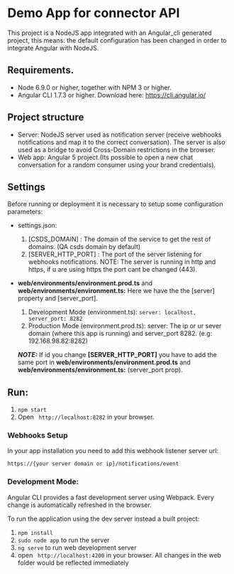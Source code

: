 # Demo App for connector API

This project is a NodeJS app integrated with an Angular_cli generated project, this means: the default configuration has been changed in order to integrate Angular with NodeJS.

## Requirements. 

- Node 6.9.0 or higher, together with NPM 3 or higher.
- Angular CLI 1.7.3 or higher. Download here: https://cli.angular.io/

## Project structure

- Server: NodeJS server used as notification server (receive webhooks notifications and map it to the correct conversation).
The server is also used as a bridge to avoid Cross-Domain restrictions in the browser.
- Web app: Angular 5 project.(Its possible to open a new chat conversation for a random consumer using your brand credentials).

## Settings
Before running or deployment it is necessary to setup some configuration parameters:
- settings.json:
  1. [CSDS_DOMAIN] : The domain of the service to get the rest of domains. (QA csds domain by default)
  1. [SERVER_HTTP_PORT] : The port of the server listening for webhooks notifications. NOTE: The server is running in http and
  https, if u are using https the port cant be changed (443).
- **web/environments/environment.prod.ts** and **web/environments/environment.ts:** 
Here we have the the [server] property and [server_port].
  1. Development Mode (environment.ts): ``server: localhost, server_port: 8282``
  1. Production Mode (environment.prod.ts): server: The ip or ur sever domain (where this app is running) and server_port 8282. (e.g: 192.168.98.82:8282)
  
  ***NOTE:*** If id you change **[SERVER_HTTP_PORT]** you have to add the same port in **web/environments/environment.prod.ts** and **web/environments/environment.ts:**  (server_port prop).
 
## Run:

1. ```npm start```
2. Open ``` http://localhost:8282``` in your browser. 


### Webhooks Setup 
In your app installation you need to add this webhook listener server url:<br/> 

``https://{your server domain or ip}/notifications/event``

### Development Mode:

Angular CLI provides a fast development server using Webpack. Every change is automatically refreshed in the browser.

To run the application using the dev server instead a built project:

1. ```npm install```
2. ```sudo node app``` to run the server
2. ```ng serve``` to run web development server
4. open ``` http://localhost:4200``` in your browser. All changes in the web folder would be reflected immediately

